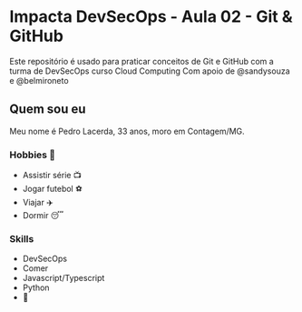# Impacta DevSecOps - Aula 02 - Git & GitHub

Este repositório é usado para praticar conceitos de Git e GitHub com a turma de DevSecOps curso Cloud Computing
Com apoio de @sandysouza e @belmironeto

## Quem sou eu

Meu nome é Pedro Lacerda, 33 anos, moro em Contagem/MG.

### Hobbies 🥳

- Assistir série 📺
- Jogar futebol ⚽
- Viajar ✈️
- Dormir 😴

### Skills

- DevSecOps
- Comer
- Javascript/Typescript
- Python
- 🍻

